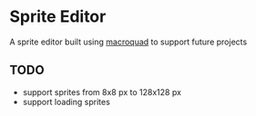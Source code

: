 # Sprite Editor

A sprite editor built using [macroquad](macroquad.rs) to support future projects

## TODO

- support sprites from 8x8 px to 128x128 px
- support loading sprites
